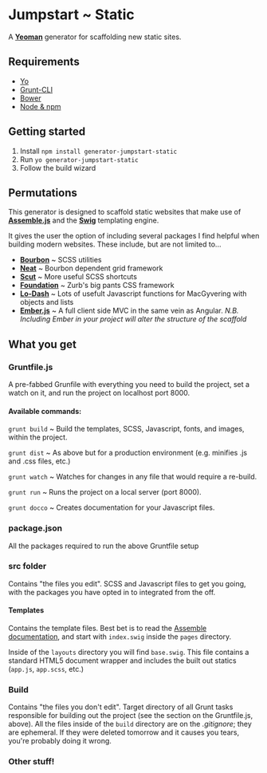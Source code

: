 # Jumpstart ~ Static
A [**Yeoman**](http://yeoman.io/) generator for scaffolding new static sites.

## Requirements
 - [Yo](http://yeoman.io/learning/)
 - [Grunt-CLI](https://github.com/gruntjs/grunt-cli)
 - [Bower](http://bower.io/)
 - [Node & npm](http://nodejs.org/)

## Getting started
1. Install `npm install generator-jumpstart-static`
2. Run `yo generator-jumpstart-static`
3. Follow the build wizard

## Permutations
This generator is designed to scaffold static websites that make use of [**Assemble.js**](http://assemble.io/) and the [**Swig**](http://paularmstrong.github.io/swig/docs/) templating engine.

It gives the user the option of including several packages I find helpful when building modern websites. These include, but are not limited to...

 - [**Bourbon**](http://bourbon.io/) ~ SCSS utilities
 - [**Neat**](http://neat.bourbon.io/) ~ Bourbon dependent grid framework
 - [**Scut**](http://davidtheclark.github.io/scut/) ~ More useful SCSS shortcuts
 - [**Foundation**](http://foundation.zurb.com/) ~ Zurb's big pants CSS framework
 - [**Lo-Dash**](https://lodash.com) ~ Lots of usefult Javascript functions for MacGyvering with objects and lists
 - [**Ember.js**](http://emberjs.com/) ~ A full client side MVC in the same vein as Angular. *N.B. Including Ember in your project will alter the structure of the scaffold*

## What you get

### Gruntfile.js
A pre-fabbed Grunfile with everything you need to build the project, set a watch on it, and run the project on localhost port 8000.

#### Available commands:
`grunt build` ~ Build the templates, SCSS, Javascript, fonts, and images, within the project.

`grunt dist` ~ As above but for a production environment (e.g. minifies .js and .css files, etc.)

`grunt watch` ~ Watches for changes in any file that would require a re-build.

`grunt run` ~ Runs the project on a local server (port 8000).

`grunt docco` ~ Creates documentation for your Javascript files.

### package.json
All the packages required to run the above Gruntfile setup

### src folder
Contains "the files you edit". SCSS and Javascript files to get you going, with the packages you have opted in to integrated from the off.

#### Templates
Contains the template files. Best bet is to read the [Assemble documentation](http://assemble.io/docs/), and start with `index.swig` inside the `pages` directory.

Inside of the `layouts` directory you will find `base.swig`. This file contains a standard HTML5 document wrapper and includes the built out statics (`app.js`, `app.scss`, etc.)

### Build
Contains "the files you don't edit". Target directory of all Grunt tasks responsible for building out the project (see the section on the Gruntfile.js, above). All the files inside of the `build` directory are on the *.gitignore*; they are ephemeral. If they were deleted tomorrow and it causes you tears, you're probably doing it wrong.

### Other stuff!